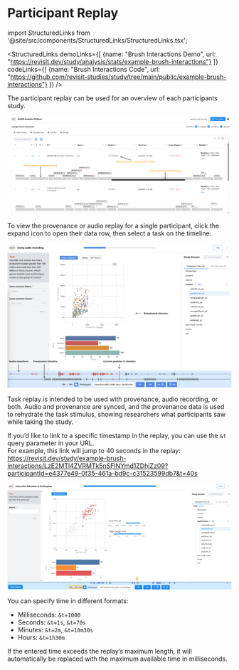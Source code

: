 # Participant Replay

import StructuredLinks from '@site/src/components/StructuredLinks/StructuredLinks.tsx';

<StructuredLinks
    demoLinks={[
        {name: "Brush Interactions Demo", url: "https://revisit.dev/study/analysis/stats/example-brush-interactions"}
    ]}
    codeLinks={[
        {name: "Brush Interactions Code", url: "https://github.com/revisit-studies/study/tree/main/public/example-brush-interactions"}
    ]}
/>

The participant replay can be used for an overview of each participants study. 

![Participant Replay](./img/participant-replay.png)

To view the provenance or audio replay for a single participant, click the expand icon to open their data row, then select a task on the timeline. 

![Single Replay](./img/participant-replay-single.png)

Task replay is intended to be used with provenance, audio recording, or both. Audio and provenance are synced, and the provenance data is used to rehydrate the task stimulus, showing researchers what participants saw while taking the study. 

If you’d like to link to a specific timestamp in the replay, you can use the `&t` query parameter in your URL.  
For example, this link will jump to 40 seconds in the replay: https://revisit.dev/study/example-brush-interactions/LzE2MTl4ZVRMTk5nSFlNYmd1ZDhjZz09?participantId=e4377e49-0f35-461a-bd9c-c31523599db7&t=40s

![Participant Replay Timestamp](./img/participant-replay-timestamp.png)

You can specify time in different formats:  
- Milliseconds: `&t=1000`  
- Seconds: `&t=1s`, `&t=70s`  
- Minutes: `&t=2m`, `&t=10m30s`  
- Hours: `&t=1h30m`  

If the entered time exceeds the replay’s maximum length, it will automatically be replaced with the maximum available time in milliseconds.
